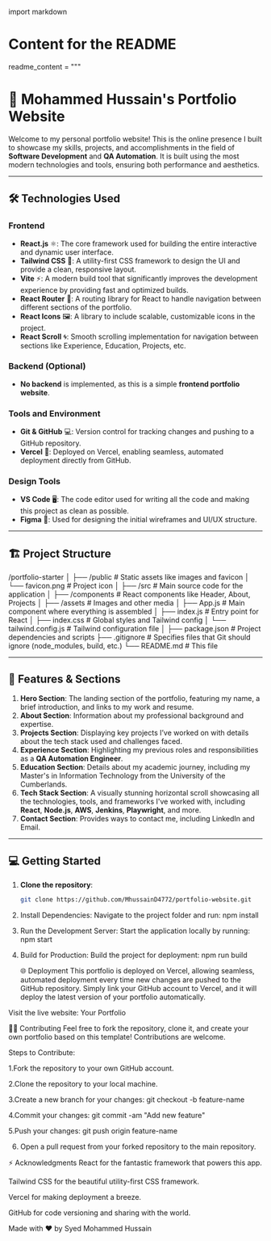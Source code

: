 import markdown

# Content for the README
readme_content = """
# 🚀 **Mohammed Hussain's Portfolio Website**

Welcome to my personal portfolio website! This is the online presence I built to showcase my skills, projects, and accomplishments in the field of **Software Development** and **QA Automation**. It is built using the most modern technologies and tools, ensuring both performance and aesthetics.

---

## 🛠 **Technologies Used**

### Frontend

- **React.js** ⚛️: The core framework used for building the entire interactive and dynamic user interface.
- **Tailwind CSS** 🎨: A utility-first CSS framework to design the UI and provide a clean, responsive layout.
- **Vite** ⚡: A modern build tool that significantly improves the development experience by providing fast and optimized builds.
- **React Router** 🔗: A routing library for React to handle navigation between different sections of the portfolio.
- **React Icons** 🖼️: A library to include scalable, customizable icons in the project.
- **React Scroll** 🌀: Smooth scrolling implementation for navigation between sections like Experience, Education, Projects, etc.

### Backend (Optional)

- **No backend** is implemented, as this is a simple **frontend portfolio website**.

### Tools and Environment

- **Git & GitHub** 💻: Version control for tracking changes and pushing to a GitHub repository.
- **Vercel** 🚀: Deployed on Vercel, enabling seamless, automated deployment directly from GitHub.

### Design Tools

- **VS Code** 🖥️: The code editor used for writing all the code and making this project as clean as possible.
- **Figma** 🎨: Used for designing the initial wireframes and UI/UX structure.

---

## 🏗️ **Project Structure**
/portfolio-starter 
│ ├── /public                                              # Static assets like images and favicon │ 
  └── favicon.png                                          # Project icon │ 
├── /src                                                   # Main source code for the application │ 
    ├── /components                                        # React components like Header, About, Projects │ 
    ├── /assets                                            # Images and other media │ 
    ├── App.js                                             # Main component where everything is assembled │ 
    ├── index.js                                           # Entry point for React │ 
├── index.css                                              # Global styles and Tailwind config │ 
└── tailwind.config.js                                     # Tailwind configuration file │ 
├── package.json                                           # Project dependencies and scripts 
├── .gitignore                                             # Specifies files that Git should ignore (node_modules, build, etc.) 
└── README.md                                              # This file


---

## 🚀 **Features & Sections**

1. **Hero Section**: The landing section of the portfolio, featuring my name, a brief introduction, and links to my work and resume.
2. **About Section**: Information about my professional background and expertise.
3. **Projects Section**: Displaying key projects I’ve worked on with details about the tech stack used and challenges faced.
4. **Experience Section**: Highlighting my previous roles and responsibilities as a **QA Automation Engineer**.
5. **Education Section**: Details about my academic journey, including my Master's in Information Technology from the University of the Cumberlands.
6. **Tech Stack Section**: A visually stunning horizontal scroll showcasing all the technologies, tools, and frameworks I've worked with, including **React**, **Node.js**, **AWS**, **Jenkins**, **Playwright**, and more.
7. **Contact Section**: Provides ways to contact me, including LinkedIn and Email.

---

## 💻 **Getting Started**

1. **Clone the repository**:
   ```bash
   git clone https://github.com/MhussainD4772/portfolio-website.git

2. Install Dependencies: Navigate to the project folder and run:
    npm install

3. Run the Development Server: Start the application locally by running:
    npm start
   
5. Build for Production: Build the project for deployment:
    npm run build


   🌐 Deployment
This portfolio is deployed on Vercel, allowing seamless, automated deployment every time new changes are pushed to the GitHub repository. Simply link your GitHub account to Vercel, and it will deploy the latest version of your portfolio automatically.

Visit the live website: Your Portfolio

🧑‍💻 Contributing
Feel free to fork the repository, clone it, and create your own portfolio based on this template! Contributions are welcome.

Steps to Contribute:

1.Fork the repository to your own GitHub account.

2.Clone the repository to your local machine.

3.Create a new branch for your changes:
  git checkout -b feature-name

4.Commit your changes:
  git commit -am "Add new feature"

5.Push your changes:
  git push origin feature-name

6. Open a pull request from your forked repository to the main repository.


⚡ Acknowledgments
React for the fantastic framework that powers this app.

Tailwind CSS for the beautiful utility-first CSS framework.

Vercel for making deployment a breeze.

GitHub for code versioning and sharing with the world.

Made with ❤️ by Syed Mohammed Hussain




